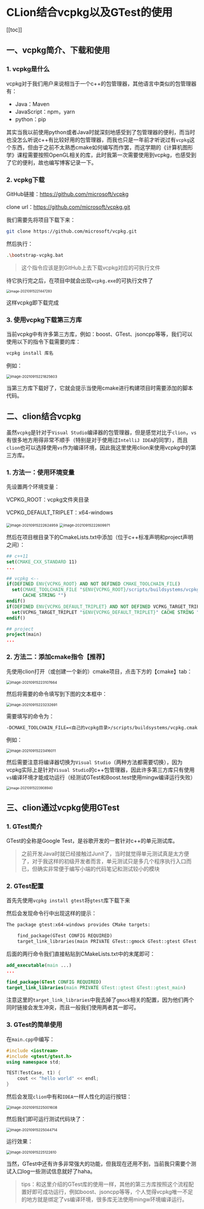 # CLion结合vcpkg以及GTest的使用

[[toc]]

## 一、vcpkg简介、下载和使用

### 1. vcpkg是什么

vcpkg对于我们用户来说相当于一个c++的包管理器，其他语言中类似的包管理器有：

* Java：Maven
* JavaScript：npm，yarn
* python：pip

其实当我以前使用python或者Java时就深刻地感受到了包管理器的便利，而当时也没怎么听说c++有比较好用的包管理器，而我也只是一年前才听说过有`vcpkg`这个东西，但由于之前不太熟悉cmake如何编写而作罢，而这学期的《计算机图形学》课程需要按照OpenGL相关的库，此时我第一次需要使用到vcpkg，也感受到了它的便利，故也编写博客记录一下。

### 2. vcpkg下载

GitHub链接：https://github.com/microsoft/vcpkg

clone url：https://github.com/microsoft/vcpkg.git

我们需要先将项目下载下来：

```bash
git clone https://github.com/microsoft/vcpkg.git
```

然后执行：

```bash
.\bootstrap-vcpkg.bat
```

> 这个指令应该是到GitHub上去下载vcpkg对应的可执行文件

待它执行完之后，在项目中就会出现`vcpkg.exe`的可执行文件了

<img src="https://codereaper-image-bed.oss-cn-shenzhen.aliyuncs.com/img/my-picture-bed/image-20210915221447283.png" alt="image-20210915221447283" style="zoom: 60%;" />

这样vcpkg即下载完成

### 3. 使用vcpkg下载第三方库

当前vcpkg中有许多第三方库，例如：boost、GTest、jsoncpp等等，我们可以使用以下的指令下载需要的库：

```bash
vcpkg install 库名
```

例如：

<img src="https://codereaper-image-bed.oss-cn-shenzhen.aliyuncs.com/img/my-picture-bed/image-20210915221825603.png" alt="image-20210915221825603" style="zoom:67%;" />

当第三方库下载好了，它就会提示当使用cmake进行构建项目时需要添加的脚本代码。

## 二、clion结合vcpkg

虽然`vcpkg`是针对于`Visual Studio`编译器的包管理器，但是感觉对比于`clion`，`vs`有很多地方用得非常不顺手（特别是对于使用过`IntelliJ IDEA`的同学），而且`clion`也可以选择使用`vs`作为编译环境，因此我这里使用clion来使用vcpkg中的第三方库。

### 1. 方法一：使用环境变量

先设置两个环境变量：

VCPKG_ROOT：vcpkg文件夹目录

VCPKG_DEFAULT_TRIPLET：x64-windows

<img src="https://codereaper-image-bed.oss-cn-shenzhen.aliyuncs.com/img/my-picture-bed/image-20210915222624959.png" alt="image-20210915222624959" style="zoom:67%;" />

<img src="https://codereaper-image-bed.oss-cn-shenzhen.aliyuncs.com/img/my-picture-bed/image-20210915222609971.png" alt="image-20210915222609971" style="zoom:67%;" />

然后在项目根目录下的CmakeLists.txt中添加（位于c++标准声明和project声明之间）：

```cmake
## c++11
set(CMAKE_CXX_STANDARD 11)
...

## vcpkg <--
if(DEFINED ENV{VCPKG_ROOT} AND NOT DEFINED CMAKE_TOOLCHAIN_FILE)
  set(CMAKE_TOOLCHAIN_FILE "$ENV{VCPKG_ROOT}/scripts/buildsystems/vcpkg.cmake"
      CACHE STRING "")
endif()
if(DEFINED ENV{VCPKG_DEFAULT_TRIPLET} AND NOT DEFINED VCPKG_TARGET_TRIPLET)
  set(VCPKG_TARGET_TRIPLET "$ENV{VCPKG_DEFAULT_TRIPLET}" CACHE STRING "")
endif()

## project
project(main)
...
```

### 2. 方法二：添加cmake指令【推荐】

先使用clion打开（或创建一个新的）cmake项目，点击下方的【cmake】tab：

<img src="https://codereaper-image-bed.oss-cn-shenzhen.aliyuncs.com/img/my-picture-bed/image-20210915223107664.png" alt="image-20210915223107664" style="zoom:67%;" />

然后将需要的命令填写到下图的文本框中：

<img src="https://codereaper-image-bed.oss-cn-shenzhen.aliyuncs.com/img/my-picture-bed/image-20210915223232691.png" alt="image-20210915223232691" style="zoom:67%;" />

需要填写的命令为：

```txt
-DCMAKE_TOOLCHAIN_FILE=<自己的vcpkg目录>/scripts/buildsystems/vcpkg.cmake
```

例如：

<img src="https://codereaper-image-bed.oss-cn-shenzhen.aliyuncs.com/img/my-picture-bed/image-20210915223416011.png" alt="image-20210915223416011" style="zoom:67%;" />



然后需要注意将编译器切换为`Visual Studio`（两种方法都需要切换），因为vcpkg实际上是针对`Visual Studio`的c++包管理器，因此许多第三方库只有使用`vs`编译环境才能成功运行（经测试GTest和Boost.test使用mingw编译运行失败）

<img src="https://codereaper-image-bed.oss-cn-shenzhen.aliyuncs.com/img/my-picture-bed/image-20210915223908940.png" alt="image-20210915223908940" style="zoom: 60%;" />

## 三、clion通过vcpkg使用GTest

### 1. GTest简介

GTest的全称是Google Test，是谷歌开发的一套针对c++的单元测试库。

> 之前开发Java时就已经接触过Junit了，当时就觉得单元测试真是太方便了，对于我这样的初级开发者而言，单元测试只是多几个程序执行入口而已，但确实非常便于编写小端的代码笔记和测试较小的模块

### 2. GTest配置

首先先使用`vcpkg install gtest`将`gtest`库下载下来

然后会发现命令行中出现这样的提示：

```txt
The package gtest:x64-windows provides CMake targets:

    find_package(GTest CONFIG REQUIRED)
    target_link_libraries(main PRIVATE GTest::gmock GTest::gtest GTest::gmock_main GTest::gtest_main)
```

后面的两行命令我们直接粘贴到CMakeLists.txt中的末尾即可：

```cmake
add_executable(main ...)
...

find_package(GTest CONFIG REQUIRED)
target_link_libraries(main PRIVATE GTest::gtest GTest::gtest_main)
```

注意这里的`target_link_libraries`中我去掉了`gmock`相关的配置，因为他们两个同时链接会发生冲突，而且一般我们使用两者其一即可。

### 3. GTest的简单使用
在`main.cpp`中编写：

```cpp
#include <iostream>
#include <gtest/gtest.h>
using namespace std;

TEST(TestCase, t1) {
    cout << "hello world" << endl;
}
```

然后会发现`clion`中有和`IDEA`一样人性化的运行按钮：

<img src="https://codereaper-image-bed.oss-cn-shenzhen.aliyuncs.com/img/my-picture-bed/image-20210915225001608.png" alt="image-20210915225001608" style="zoom: 67%;" />

然后我们即可运行测试代码块了：

<img src="https://codereaper-image-bed.oss-cn-shenzhen.aliyuncs.com/img/my-picture-bed/image-20210915225044714.png" alt="image-20210915225044714" style="zoom:67%;" />

运行效果：

<img src="https://codereaper-image-bed.oss-cn-shenzhen.aliyuncs.com/img/my-picture-bed/image-20210915225122610.png" alt="image-20210915225122610" style="zoom:67%;" />

当然，GTest中还有许多非常强大的功能，但我现在还用不到，当前我只需要个测试入口log一些测试信息就好了haha。

> tips：和这里介绍的GTest库的使用一样，其他的第三方库按照这个流程配置好即可成功运行，例如boost、jsoncpp等等，个人觉得vcpkg唯一不足的地方就是绑定了vs编译环境，很多库无法使用mingw环境编译运行。
